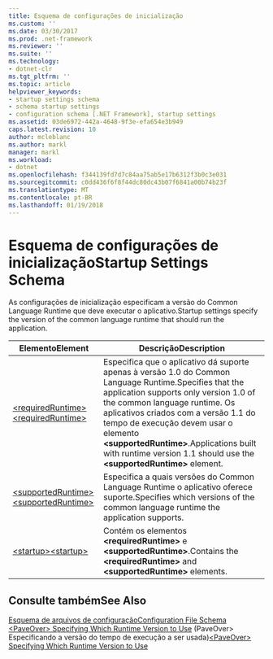 ```yaml
---
title: Esquema de configurações de inicialização
ms.custom: ''
ms.date: 03/30/2017
ms.prod: .net-framework
ms.reviewer: ''
ms.suite: ''
ms.technology:
- dotnet-clr
ms.tgt_pltfrm: ''
ms.topic: article
helpviewer_keywords:
- startup settings schema
- schema startup settings
- configuration schema [.NET Framework], startup settings
ms.assetid: 03de6972-442a-4648-9f3e-efa654e3b949
caps.latest.revision: 10
author: mcleblanc
ms.author: markl
manager: markl
ms.workload:
- dotnet
ms.openlocfilehash: f344139fd7d7c84aa75ab5e17b6312f3b0c3e031
ms.sourcegitcommit: c0dd436f6f8f44dc80dc43b07f6841a00b74b23f
ms.translationtype: MT
ms.contentlocale: pt-BR
ms.lasthandoff: 01/19/2018
---
```

# <a name="startup-settings-schema"></a><span data-ttu-id="82b76-102">Esquema de configurações de inicialização</span><span class="sxs-lookup"><span data-stu-id="82b76-102">Startup Settings Schema</span></span>
<span data-ttu-id="82b76-103">As configurações de inicialização especificam a versão do Common Language Runtime que deve executar o aplicativo.</span><span class="sxs-lookup"><span data-stu-id="82b76-103">Startup settings specify the version of the common language runtime that should run the application.</span></span>  
  
|<span data-ttu-id="82b76-104">Elemento</span><span class="sxs-lookup"><span data-stu-id="82b76-104">Element</span></span>|<span data-ttu-id="82b76-105">Descrição</span><span class="sxs-lookup"><span data-stu-id="82b76-105">Description</span></span>|  
|-------------|-----------------|  
|[<span data-ttu-id="82b76-106">\<requiredRuntime></span><span class="sxs-lookup"><span data-stu-id="82b76-106">\<requiredRuntime></span></span>](../../../../../docs/framework/configure-apps/file-schema/startup/requiredruntime-element.md)|<span data-ttu-id="82b76-107">Especifica que o aplicativo dá suporte apenas à versão 1.0 do Common Language Runtime.</span><span class="sxs-lookup"><span data-stu-id="82b76-107">Specifies that the application supports only version 1.0 of the common language runtime.</span></span> <span data-ttu-id="82b76-108">Os aplicativos criados com a versão 1.1 do tempo de execução devem usar o elemento **\<supportedRuntime>**.</span><span class="sxs-lookup"><span data-stu-id="82b76-108">Applications built with runtime version 1.1 should use the **\<supportedRuntime>** element.</span></span>|  
|[<span data-ttu-id="82b76-109">\<supportedRuntime></span><span class="sxs-lookup"><span data-stu-id="82b76-109">\<supportedRuntime></span></span>](../../../../../docs/framework/configure-apps/file-schema/startup/supportedruntime-element.md)|<span data-ttu-id="82b76-110">Especifica a quais versões do Common Language Runtime o aplicativo oferece suporte.</span><span class="sxs-lookup"><span data-stu-id="82b76-110">Specifies which versions of the common language runtime the application supports.</span></span>|  
|[<span data-ttu-id="82b76-111">\<startup></span><span class="sxs-lookup"><span data-stu-id="82b76-111">\<startup></span></span>](../../../../../docs/framework/configure-apps/file-schema/startup/startup-element.md)|<span data-ttu-id="82b76-112">Contém os elementos **\<requiredRuntime>** e **\<supportedRuntime>**.</span><span class="sxs-lookup"><span data-stu-id="82b76-112">Contains the **\<requiredRuntime>** and **\<supportedRuntime>** elements.</span></span>|  
  
## <a name="see-also"></a><span data-ttu-id="82b76-113">Consulte também</span><span class="sxs-lookup"><span data-stu-id="82b76-113">See Also</span></span>  
 [<span data-ttu-id="82b76-114">Esquema de arquivos de configuração</span><span class="sxs-lookup"><span data-stu-id="82b76-114">Configuration File Schema</span></span>](../../../../../docs/framework/configure-apps/file-schema/index.md)  
 <span data-ttu-id="82b76-115">[\<PaveOver> Specifying Which Runtime Version to Use](http://msdn.microsoft.com/library/c376208d-980d-42b4-865b-fbe0d9cc97c2) (PaveOver> Especificando a versão do tempo de execução a ser usada)</span><span class="sxs-lookup"><span data-stu-id="82b76-115">[\<PaveOver> Specifying Which Runtime Version to Use](http://msdn.microsoft.com/library/c376208d-980d-42b4-865b-fbe0d9cc97c2)</span></span>
